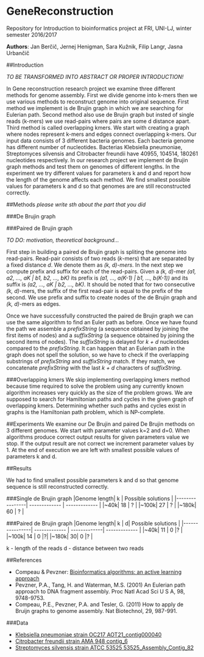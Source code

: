 # GeneReconstruction
Repository for Introduction to bioinformatics project at FRI, UNI-LJ, winter semester 2016/2017

**Authors**: Jan Berčič, Jernej Henigman, Sara Kužnik, Filip Langr, Jasna Urbančič

##Introduction

*TO BE TRANSFORMED INTO ABSTRACT OR PROPER INTRODUCTION!*

In Gene reconstruction research project we examine three different methods for genome assembly. First we divide genome into k-mers then we use various methods to reconstruct genome into original
sequence. First method we implement is de Brujin graph in which we are searching for Eulerian path. Second method
also use de Brujin graph but insted of single reads (k-mers) we use read-pairs where pairs are some d distance apart. Third method is called overlapping kmers. We start with
creating a graph where nodes represent k-mers and edges connect overlapping k-mers. Our input data consists of 3 different bacteria genomes.
Each bacteria genome has different number of nucleotides. Bacterias Klebsiella pneumoniae, Streptomyces silvensis and Citrobacter freundii have 40955, 104514, 180261 nucleotides respectively.
In our research project we implement de Brujin graph methods and test them on genomes of different lengths. In the experiment we try different values for parameters k and d and report how the length
of the genome affects each method. We find smallest possible values for parameters k and d so that genomes are are still reconstructed correctly.


##Methods
*please write sth about the part that you did*

###De Brujin graph

###Paired de Brujin graph

*TO DO: motivation, theoretical background...*

First step in building a paired de Brujin graph is spliting the genome into read-pairs. Read-pair consists of two reads (*k*-mers) that are separated by a fixed distance *d*. We denote them as *(k, d)-mers*. In the next step we compute prefix and suffix for each of the read-pairs. Given a *(k, d)*-mer *(a1, a2, ..., aK | b1, b2, ..., bK)* its prefix is *(a1, ..., a(K-1) | b1, ..., b(K-1))* and its suffix is *(a2, ..., aK | b2, ..., bK)*. It should be noted that for two consecutive *(k, d)*-mers, the suffix of the first read-pair is equal to the prefix of the second. We use prefix and suffix to create nodes of the de Brujin graph and *(k, d)*-mers as edges.

Once we have successfully constructed the paired de Brujin graph we can use the same algorithm to find an Euler path as before. Once we have found the path we assemble a *prefixString* (a sequence obtained by joining the first items of nodes) and a *suffixString* (a sequence obtained by joining the second items of nodes). The *suffixString* is delayed for *k + d* nucleotides compared to the *prefixString*. It can happen that an Eulerian path in the graph does not spell the solution, so we have to check if the overlapping substrings of *prefixString* and *suffixString* match. If they match, we concatenate *prefixString* with the last *k + d* characters of *suffixString*.

###Overlapping kmers
We skip implementing overlapping kmers method because time required to solve the problem using any currently known algorithm increases very quickly as the size of the problem grows.
We are supposed to search for Hamiltonian paths and cycles in the given graph of overlapping kmers.
Determining whether such paths and cycles exist in graphs is the Hamiltonian path problem, which is NP-complete.

##Experiments
We examine our De Brujin and paired De Brujin methods on 3 different genomes. We start with parameter values k=2 and d=0. When algorithms produce correct output results for given parameters value
we stop. If the output result are not correct we increment parameter values by 1. At the end of execution we are left with smallest possible values of parameters k and d.


##Results

We had to find smallest possible parameters k and d so that genome sequence is still reconstructed correctly.


###Single de Brujin graph
|Genome length| k  | Possible solutions |
|----------------| ------------- | ------------- |
|~40k| 18  | ?  |
|~100k| 27  | ?  |
|~180k| 60  | ?  |

###Paired de Brujin graph
|Genome length| k | d| Possible solutions |
|----------------| ------------- | -------------| ------------- |
|~40k| 11  | 0  |? |
|~100k| 14  | 0  |?|
|~180k| 30| 0  |? |

k - length of the reads
d - distance between two reads


##References
* Compeau & Pevzner: [Bioinformatics algorithms: an active learning approach](http://bioinformaticsalgorithms.com)
* Pevzner, P.A., Tang, H. and Waterman, M.S. (2001) An Eulerian path approach to DNA fragment assembly. Proc Natl Acad Sci U S A, 98, 9748-9753.
* Compeau, P.E., Pevzner, P.A. and Tesler, G. (2011) How to apply de Bruijn graphs to genome assembly. Nat Biotechnol, 29, 987-991.

###Data
* [Klebsiella pneumoniae strain OC217 AOT21_contig000040](https://www.ncbi.nlm.nih.gov/nuccore/971065155)
* [Citrobacter freundii strain AMA 948 contig_6](https://www.ncbi.nlm.nih.gov/nuccore/970964877)
* [Streptomyces silvensis strain ATCC 53525 53525_Assembly_Contig_82](https://www.ncbi.nlm.nih.gov/nuccore/970984238)
